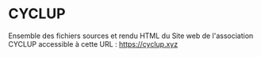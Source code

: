 # CYCLUP
Ensemble des fichiers sources et rendu HTML du Site web de l'association CYCLUP accessible à cette URL : https://cyclup.xyz



